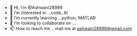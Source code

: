 - 👋 Hi, I’m @Ashwani28999
- 👀 I’m interested in ...code, AI
- 🌱 I’m currently learning ...python, MATLAB
- 💞️ I’m looking to collaborate on ...
- 📫 How to reach me ...mail me at ashwani28999@gmail.com

<!---
Ashwani28999/Ashwani28999 is a ✨ special ✨ repository because its `README.md` (this file) appears on your GitHub profile.
You can click the Preview link to take a look at your changes.
--->
